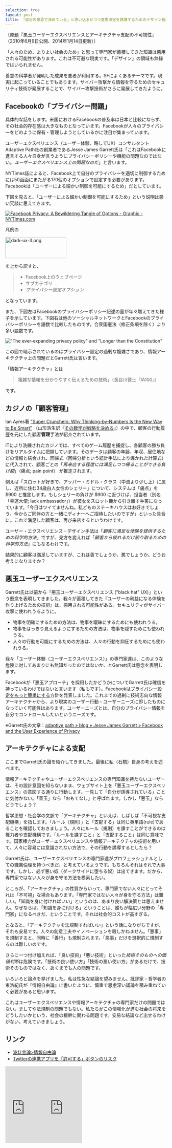 ```yaml
---
selection: true
layout: post
title: 「自分の意思で決めている」と思い込ませつつ意思決定を誘導するためのデザイン技法とその悪用
---
```


〔原題『悪玉ユーザーエクスペリエンスとアーキテクチャ支配の不可視性』（2010年6月9日公開、2014年1月14日更新）〕

「人々のため、よりよい社会のため」と思って専門家が蓄積してきた知識は悪用される可能性があります。これは不可避な現実です。「デザイン」の領域も無縁ではいられません。

善意の科学者が発明した成果を悪者が利用する。SFによくあるテーマです。現実に起こっていることでもあります。サイバー攻撃から情報を守るためのセキュリティ技術が発展することで、サイバー攻撃技術がさらに発展してきたように。

## Facebookの「プライバシー問題」

具体的な話をします。米国におけるFacebookの普及率は日本と比較にならず、その社会的存在感は大きなものとなっています。Facebookが人々のプライバシーをどのように保有・管理しようとしているかに注目が集まっています。

ユーザーエクスペリエンス（ユーザー体験、略してUX）コンサルタントAdaptive Path社の創業者であるJesse James Garrett氏は「これはFacebookに進言する人々自身が言うようにプライバシーポリシーや機能の問題なのではない。*ユーザーエクスペリエンス上の問題なのだ*」と言います。

NYTimes誌によると、Facebook上で自分のプライバシーを適切に制御するためには50画面にまたがる170個のオプションで設定する必要があります。Facebookは「ユーザーによる細かい制御を可能にするため」だとしています。

下図を見ると、「ユーザーによる細かい制御を可能にするため」という説明は悪い冗談に思えてきます。

[![Facebook Privacy: A Bewildering Tangle of Options - Graphic - NYTimes.com](/images/posts/2010-06-09-black-hat-design/dark-ux-1.jpg)](http://www.nytimes.com/interactive/2010/05/12/business/facebook-privacy.html)

凡例の

<img src="http://zerobase.jp/blog/images/dark-ux-3.png" alt="dark-ux-3.png" height="66" width="191" />

を上から訳すと、

> - Facebook上のウェブページ
> - サブカテゴリ
> - *プライバシー設定オプション*

となっています。

また、下図左はFacebookのプライバシーポリシー記述の量が年々増えてきた様子を示しています。下図右は他のソーシャルネットワークとFacebookのプライバシーポリシーを語数で比較したものです。合衆国憲法（修正条項を除く）より多い語数です。

!["The ever-expanding privacy policy" and "Longer than the Constitution"](/images/posts/2010-06-09-black-hat-design/dark-ux-2.gif)

この図で暗示されているのはプライバシー設定の過剰な複雑さであり、情報アーキテクチャ上の問題だとGarrett氏は言います。

「情報アーキテクチャ」とは

> 複雑な情報を分かりやすく伝えるための技術」（長谷川敦士『IA100』）

です。

## カジノの「顧客管理」

Ian Ayres著 ["Super Crunchers: Why Thinking-by-Numbers Is the New Way to Be Smart"](http://www.amazon.co.jp/gp/product/0553805401/ref=as_li_ss_tl?ie=UTF8&amp;tag=hidetoi-22&amp;linkCode=as2&amp;camp=247&amp;creative=7399&amp;creativeASIN=0553805401) （山形浩生訳『[その数学が戦略を決める](http://www.amazon.co.jp/gp/product/416765170X/ref=as_li_ss_tl?ie=UTF8&amp;tag=hidetoi-22&amp;linkCode=as2&amp;camp=247&amp;creative=7399&amp;creativeASIN=416765170X)』）の中で、顧客の行動履歴を元にした顧客**管理**手法が紹介されています。

ITにより洗練されたカジノでは、すべてのゲーム履歴を捕捉し、各顧客の勝ち負けをリアルタイムに把握しています。そのデータは顧客の年齢、年収、居住地などの情報と結合され、回帰式（回帰分析という統計手法により導かれた計算式）に代入されて、顧客ごとの「*再来店する程度には満足しつつ帰ることができる負け額*」（痛点; pain point） が推定されます。

例えば「スロットが好きで、アッパー・ミドル・クラス（中流より少し上）に属し、近所に住む34歳白人女性のシェリー」について、システムは「痛点」を $900 と推定します。もしシェリーの負けが $900 に近づけば、担当者（別名「幸運大使; lack ambassador」）が彼女をスロット機から引き離す手筈になっています。「今日はツイてませんね。私どものステーキハウスはお好きでしょう。今からご同伴の方と一緒にディナーへご招待したいのですが」といった具合に。これで満足した顧客は、再び来店するというわけです。

ユーザー・エクスペリエンス・デザイン手法は「*顧客に満足な体験を提供するための科学的方法*」ですが、見方を変えれば「*顧客から絞れるだけ絞り取るための科学的方法*」にもなるわけです。

結果的に顧客は満足していますが、これは善でしょうか、悪でしょうか。どうお考えになりますか？

## 悪玉ユーザーエクスペリエンス

Garrett氏は以前から「悪玉ユーザーエクスペリエンス ("black hat" UX)」という懸念を表明してきました。我々が蓄積してきた『ユーザーの利益になる体験を作り上げるための技術』は、悪用される可能性がある。セキュリティがサイバー攻撃に使われうるように。

- 物事を明確にするための方法は、物事を曖昧にするためにも使われうる。
- 物事をはっきり見えるようにするための方法は、物事を隠すためにも使われうる。
- 人々の行動を可能にするための方法は、人々の行動を抑圧するためにも使われうる。

我々「ユーザー体験（ユーザーエクスペリエンス）」の専門家達は、このような危険に対してあまりにも無知だったのではないか、とGarrett氏は懸念を表明します。

Facebookが「悪玉アプローチ」を採用したかどうかについてGarrett氏は確信を持っているわけではないと言います（私もです）。Facebookは<a href="http://blog.facebook.com/blog.php?post=391922327130">プライバシー設定をもっと簡単にする</a>方針を発表しました。これまでの過剰に技術志向な情報アーキテクチャから、より現実のユーザー行動・ユーザーニーズに即したものになっていく可能性はあります。ユーザーニーズとは、自分のプライバシー情報を自分でコントロールしたいというニーズです。

※Garrett氏の文章：<a href="http://www.adaptivepath.com/blog/2010/06/03/facebook-and-the-user-experience-of-privacy/">adaptive path » blog » Jesse James Garrett » Facebook and the User Experience of Privacy</a>

## アーキテクチャによる支配

ここまでGarrett氏の論を紹介してきました。最後に私（石橋）自身の考えを述べます。

情報アーキテクチャやユーザーエクスペリエンスの専門知識を持たないユーザーは、その設計意図を知らないまま、ウェブサイト上を「悪玉ユーザーエクスペリエンス」の意図する通りに行動します。一見して「自分が誘導されている」ことに気付かない。「善玉」なら「おもてなし」と呼ばれます。しかし「悪玉」ならどうでしょう？

哲学思想・社会学の文脈で「アーキテクチャ」といえば、しばしば「不可視な支配機構」を指します。「ルール（規則）」と「支配する」は同じ英単語(rule)であることを確認しておきましょう。人々にルール（規則）を課すことができるのは権力者や支配機構です。「ルールを課すこと」と「支配すること」は同じ意味です。国家権力がユーザーエクスペリエンスや情報アーキテクチャの技術を用いて、人々に容易には意識されない方法で、その行動を誘導するとしたら？

Garrett氏は、ユーザーエクスペリエンスの専門家達がプロフェッショナルとしての職業倫理を持つべきだ、と考えているようです。もちろんそれはそれで大事です。しかし、必ず悪い奴（ダークサイドに堕ちる奴）は出てきます。だから、専門家ではない人々が身を守る方法を模索したい。

ところが、「アーキテクチャ」の性質からいって、専門家でない人々にとってそれは「不可視」な場合もあります。「専門家ではない人々が身を守る方法」は難しい。「知識を身に付ければいい」というのは、あまり良い解決策とは思えません。なぜならば、「知識を身に付ける」ということは、誰もが幅広い分野の「専門家」になるべきだ、ということです。それは社会的コストが高すぎる。

となると、「アーキテクチャを法規制すればいい」という話になりがちですが、それも安易です。人々の創意工夫やイノベーションを殺しかねません。「悪事」を規制すると、同時に「善行」も規制されます。「悪事」だけを選択的に規制するのは難しいのです。

さらに一つ付け加えれば、「良い技術」「悪い技術」といった*技術そのものへの価値判断*は危険です。「技術の良い使い方」「技術の悪い使い方」があるだけで、技術そのものではなく、あくまでも人の問題です。

いろいろと論点を挙げました。私は性急な結論を望みません。批評家・哲学者の東浩紀氏が『情報自由論』に書いたように、慎重で思慮深い議論を積み重ねていく必要があると思います。

これはユーザーエクスペリエンスや情報アーキテクチャの専門家だけの問題ではない。ましてや法規制の問題でもない。私たちがこの情報化が進む社会の将来をどうしたいかという、社会の根幹に関わる問題です。安易な結論など出せるわけがない。考えていきましょう。

## リンク

- <a href="http://www.hajou.org/infoliberalism/">波状言論&gt;情報自由論</a>
- <a href="http://zerobase.jp/blog/2010/06/twitterdm.html">Twitterの連携アプリを「許可する」ボタンのリスク</a>

<iframe src="http://rcm-jp.amazon.co.jp/e/cm?lt1=_blank&amp;bc1=000000&amp;IS2=1&amp;bg1=FFFFFF&amp;fc1=000000&amp;lc1=0000FF&amp;t=hidetoi-22&amp;o=9&amp;p=8&amp;l=as1&amp;m=amazon&amp;f=ifr&amp;md=1X69VDGQCMF7Z30FM082&amp;asins=4861005779" style="width: 120px; height: 240px;" marginwidth="0" marginheight="0" frameborder="0" scrolling="no"></iframe><iframe src="http://rcm-jp.amazon.co.jp/e/cm?lt1=_blank&amp;bc1=000000&amp;IS2=1&amp;bg1=FFFFFF&amp;fc1=000000&amp;lc1=0000FF&amp;t=hidetoi-22&amp;o=9&amp;p=8&amp;l=as1&amp;m=amazon&amp;f=ifr&amp;md=1X69VDGQCMF7Z30FM082&amp;asins=4140093447" style="width: 120px; height: 240px;" marginwidth="0" marginheight="0" frameborder="0" scrolling="no"></iframe>